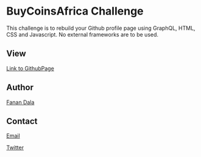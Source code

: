 # BuyCoinsAfrica Challenge
This challenge is to rebuild your Github profile page using GraphQL, HTML, CSS and Javascript. No external frameworks are to be used.

## View
[Link to GithubPage](https://the-fanan.github.io/github-profile-clone/)

## Author
[Fanan Dala](https://fanandala.com)

## Contact
[Email](mailto:fanan.dala@yahoo.com)

[Twitter](https://twitter.com/the_cocoreidh)